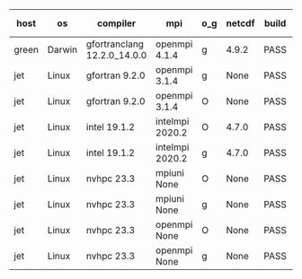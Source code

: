 

| host     | os       | compiler                              | mpi                      | o_g        | netcdf        | build       | u_pass          | u_fail          | s_pass            | s_fail            | e_pass             | e_fail             | nuopc_pass       | nuopc_fail       | artifacts link          |
|----------|----------|---------------------------------------|--------------------------|------------|---------------|-------------|-----------------|-----------------|-------------------|-------------------|--------------------|--------------------|------------------|------------------|-------------------------|
| green | Darwin | gfortranclang 12.2.0_14.0.0 | openmpi 4.1.4  | g | 4.9.2  | PASS | 14008 | 1 | 49 | 0 | 81 | 0 | 50 | 3 | <a href="https://github.com/esmf-org/esmf-test-artifacts/tree/28981d2e7a57794e86f1efcf2d33037ee929cd70/jedwards_update_pio_to_262/gfortranclang/12.2.0_14.0.0/g/openmpi/4.1.4" target="_blank">28981d2</a> | 
| jet | Linux | gfortran 9.2.0 | openmpi 3.1.4  | g | None  | PASS | None | None | None | None | None | None | None | None | <a href="https://github.com/esmf-org/esmf-test-artifacts/tree/121bb66ce0ddbd050036dd9347d87d81eaf20a1e/jedwards_update_pio_to_262/gfortran/9.2.0/g/openmpi/3.1.4" target="_blank">121bb66</a> | 
| jet | Linux | gfortran 9.2.0 | openmpi 3.1.4  | O | None  | PASS | None | None | None | None | None | None | None | None | <a href="https://github.com/esmf-org/esmf-test-artifacts/tree/6353e45fb4a50cca3534adbf8f5493cfd0301222/jedwards_update_pio_to_262/gfortran/9.2.0/O/openmpi/3.1.4" target="_blank">6353e45</a> | 
| jet | Linux | intel 19.1.2 | intelmpi 2020.2  | O | 4.7.0  | PASS | None | None | None | None | None | None | None | None | <a href="https://github.com/esmf-org/esmf-test-artifacts/tree/dc3936890f5dd2d4b6aba79d746001e4f45ed60e/jedwards_update_pio_to_262/intel/19.1.2/O/intelmpi/2020.2" target="_blank">dc39368</a> | 
| jet | Linux | intel 19.1.2 | intelmpi 2020.2  | g | 4.7.0  | PASS | None | None | None | None | None | None | None | None | <a href="https://github.com/esmf-org/esmf-test-artifacts/tree/9157e64d2c3e6058475f8c3b7cde41de630fd2da/jedwards_update_pio_to_262/intel/19.1.2/g/intelmpi/2020.2" target="_blank">9157e64</a> | 
| jet | Linux | nvhpc 23.3 | mpiuni None  | O | None  | PASS | None | None | None | None | None | None | None | None | <a href="https://github.com/esmf-org/esmf-test-artifacts/tree/da648e4ceb56e58ad1a572862a0b25abf0f91775/jedwards_update_pio_to_262/nvhpc/23.3/O/mpiuni/None" target="_blank">da648e4</a> | 
| jet | Linux | nvhpc 23.3 | mpiuni None  | g | None  | PASS | None | None | None | None | None | None | None | None | <a href="https://github.com/esmf-org/esmf-test-artifacts/tree/2730a2ec1bd508f8048cd05d900eafba8d4751ba/jedwards_update_pio_to_262/nvhpc/23.3/g/mpiuni/None" target="_blank">2730a2e</a> | 
| jet | Linux | nvhpc 23.3 | openmpi None  | O | None  | PASS | None | None | None | None | None | None | None | None | <a href="https://github.com/esmf-org/esmf-test-artifacts/tree/98fcdd4a9cadf257a1d32d4612363e796bec8047/jedwards_update_pio_to_262/nvhpc/23.3/O/openmpi/None" target="_blank">98fcdd4</a> | 
| jet | Linux | nvhpc 23.3 | openmpi None  | g | None  | PASS | None | None | None | None | None | None | None | None | <a href="https://github.com/esmf-org/esmf-test-artifacts/tree/8f6255c8522c95043ff800460c347d5cca9857a3/jedwards_update_pio_to_262/nvhpc/23.3/g/openmpi/None" target="_blank">8f6255c</a> | 

